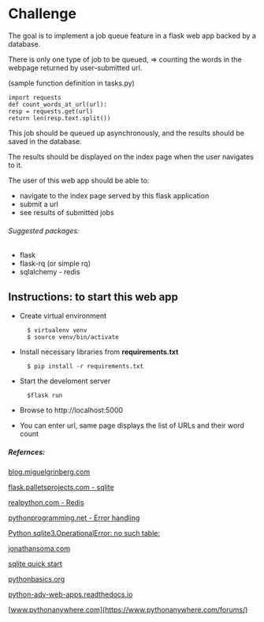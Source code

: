 # Challenge
The goal is to implement a job queue feature in a flask web app backed by a database.
  
There is only one type of job to be queued, => counting the words in the webpage returned by user-submitted url.
  
(sample function definition in tasks.py)
```  
import requests
def count_words_at_url(url):
resp = requests.get(url)
return len(resp.text.split())
```
This job should be queued up asynchronously, and the results should be saved in the database.
  
The results should be displayed on the index page when the user navigates to it.
  
The user of this web app should be able to:
- navigate to the index page served by this flask application 
- submit a url 
- see results of submitted jobs
  
###### Suggested packages: 
- flask 
- flask-rq (or simple rq) 
- sqlalchemy - redis

## Instructions: to start this web app

- Create virtual environment 
      
        $ virtualenv venv
        $ source venv/bin/activate
      
- Install necessary libraries from **requirements.txt**

        $ pip install -r requirements.txt
- Start the develoment server
  
        $flask run
- Browse to http://localhost:5000
- You can enter url, same page displays the list of URLs and their word count

##### Refernces:
[blog.miguelgrinberg.com](https://blog.miguelgrinberg.com/post/the-flask-mega-tutorial-part-iv-database)

[flask.palletsprojects.com - sqlite](https://flask.palletsprojects.com/en/1.1.x/patterns/sqlite3/)

[realpython.com - Redis](https://realpython.com/flask-by-example-implementing-a-redis-task-queue/)

[pythonprogramming.net - Error handling](https://pythonprogramming.net/flask-error-handling-basics/)

[Python sqlite3.OperationalError: no such table:](https://stackoverflow.com/questions/28126140/python-sqlite3-operationalerror-no-such-table)

[jonathansoma.com](http://jonathansoma.com/tutorials/flask-sqlalchemy-mapbox/connecting-flask-to-sqlite.html)

[sqlite quick start](https://flask-sqlalchemy.palletsprojects.com/en/2.x/quickstart/)

[pythonbasics.org](https://pythonbasics.org/flask-sqlalchemy/)

[python-adv-web-apps.readthedocs.io](https://python-adv-web-apps.readthedocs.io/en/latest/flask_db1.html)

[www.pythonanywhere.com](https://www.pythonanywhere.com/forums/)
